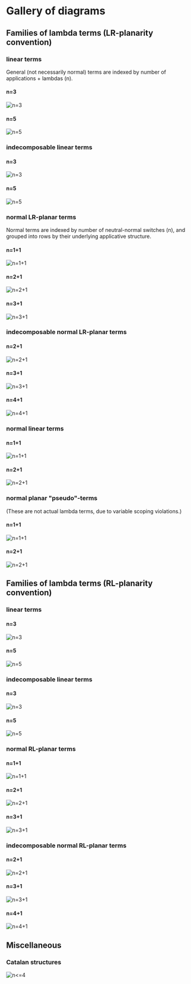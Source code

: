 # Gallery of diagrams

## Families of lambda terms (LR-planarity convention)

### linear terms
General (not necessarily normal) terms are indexed by number of applications + lambdas (n).

#### n=3
![n=3](https://rawgit.com/noamz/linlam-gos/master/diagrams/linearLR3.svg)
#### n=5
![n=5](https://rawgit.com/noamz/linlam-gos/master/diagrams/linearLR5.svg)

### indecomposable linear terms

#### n=3
![n=3](https://rawgit.com/noamz/linlam-gos/master/diagrams/indecompLR3.svg)
#### n=5
![n=5](https://rawgit.com/noamz/linlam-gos/master/diagrams/indecompLR5.svg)

### normal LR-planar terms
Normal terms are indexed by number of neutral-normal switches (n), and grouped into rows by their underlying applicative structure.

#### n=1+1
![n=1+1](https://rawgit.com/noamz/linlam-gos/master/diagrams/nptLR1.svg)
#### n=2+1
![n=2+1](https://rawgit.com/noamz/linlam-gos/master/diagrams/nptLR2.svg)
#### n=3+1
![n=3+1](https://rawgit.com/noamz/linlam-gos/master/diagrams/nptLR3.svg)

### indecomposable normal LR-planar terms
#### n=2+1
![n=2+1](https://rawgit.com/noamz/linlam-gos/master/diagrams/nptiLR2.svg)
#### n=3+1
![n=3+1](https://rawgit.com/noamz/linlam-gos/master/diagrams/nptiLR3.svg)
#### n=4+1
![n=4+1](https://rawgit.com/noamz/linlam-gos/master/diagrams/nptiLR4.svg)

### normal linear terms

#### n=1+1
![n=1+1](https://rawgit.com/noamz/linlam-gos/master/diagrams/nltLR1.svg)
#### n=2+1
![n=2+1](https://rawgit.com/noamz/linlam-gos/master/diagrams/nltLR2.svg)

### normal planar "pseudo"-terms

(These are not actual lambda terms, due to variable scoping violations.)

#### n=1+1
![n=1+1](https://rawgit.com/noamz/linlam-gos/master/diagrams/pseudo-npt1.svg)
#### n=2+1
![n=2+1](https://rawgit.com/noamz/linlam-gos/master/diagrams/pseudo-npt2.svg)


## Families of lambda terms (RL-planarity convention)

### linear terms
#### n=3
![n=3](https://rawgit.com/noamz/linlam-gos/master/diagrams/linearRL3.svg)
#### n=5
![n=5](https://rawgit.com/noamz/linlam-gos/master/diagrams/linearRL5.svg)

### indecomposable linear terms

#### n=3
![n=3](https://rawgit.com/noamz/linlam-gos/master/diagrams/indecompRL3.svg)
#### n=5
![n=5](https://rawgit.com/noamz/linlam-gos/master/diagrams/indecompRL5.svg)

### normal RL-planar terms
#### n=1+1
![n=1+1](https://rawgit.com/noamz/linlam-gos/master/diagrams/nptRL1.svg)
#### n=2+1
![n=2+1](https://rawgit.com/noamz/linlam-gos/master/diagrams/nptRL2.svg)
#### n=3+1
![n=3+1](https://rawgit.com/noamz/linlam-gos/master/diagrams/nptRL3.svg)

### indecomposable normal RL-planar terms
#### n=2+1
![n=2+1](https://rawgit.com/noamz/linlam-gos/master/diagrams/nptiRL2.svg)
#### n=3+1
![n=3+1](https://rawgit.com/noamz/linlam-gos/master/diagrams/nptiRL3.svg)
#### n=4+1
![n=4+1](https://rawgit.com/noamz/linlam-gos/master/diagrams/nptiRL4.svg)

## Miscellaneous

### Catalan structures
![n<=4](https://rawgit.com/noamz/linlam-gos/master/diagrams/catalan4.svg)
